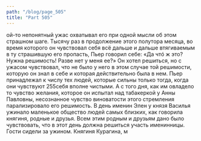 ```yaml
---
path: "/blog/page_505"
title: "Part 505"
---
```


ой-то непонятный ужас охватывал его при одной мысли об этом страшном шаге. Тысячу раз в продолжение этого полутора месяца, во время которого он чувствовал себя всё дальше и дальше втягиваемым в ту страшившую его пропасть, Пьер говорил себе: «Да чтó ж это? Нужна решимость! Разве нет у меня ее?»
Он хотел решиться, но с ужасом чувствовал, что не было у него в этом случае той решимости, которую он знал в себе и которая действительно была в нем. Пьер принадлежал к числу тех людей, которые сильны только тогда, когда они чувствуют 255себя вполне чистыми. А с того дня, как им овладело то чувство желания, которое он испытал над табакеркой у Анны Павловны, несознанное чувство виноватости этого стремления парализировало его решимость.
В день именин Элен у князя Василья ужинало маленькое общество людей самых близких, как говорила княгиня, родные и друзья. Всем этим родным и друзьям дано было чувствовать, что в этот день должна решиться участь именинницы. Гости сидели за ужином. Княгиня Курагина, м
